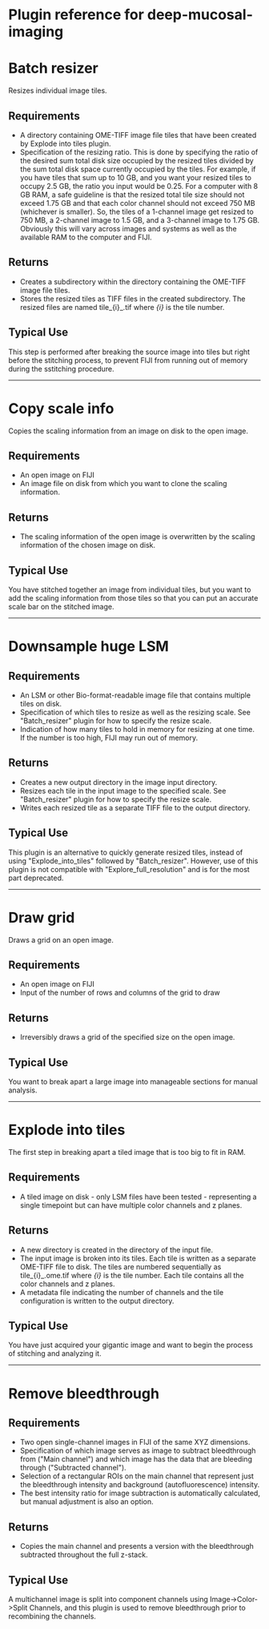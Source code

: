 Plugin reference for deep-mucosal-imaging
=========================================

# Batch resizer
Resizes individual image tiles.

## Requirements
* A directory containing OME-TIFF image file tiles that have been created by Explode into tiles plugin.
* Specification of the resizing ratio. This is done by specifying the ratio of the desired sum total disk size occupied by the resized tiles divided by the sum total disk space currently occupied by the tiles. For example, if you have tiles that sum up to 10 GB, and you want your resized tiles to occupy 2.5 GB, the ratio you input would be 0.25. For a computer with 8 GB RAM, a safe guideline is that the resized total tile size should not exceed 1.75 GB and that each color channel should not exceed 750 MB (whichever is smaller). So, the tiles of a 1-channel image get resized to 750 MB, a 2-channel image to 1.5 GB, and a 3-channel image to 1.75 GB. Obviously this will vary across images and systems as well as the available RAM to the computer and FIJI.

## Returns
* Creates a subdirectory within the directory containing the OME-TIFF image file tiles.
* Stores the resized tiles as TIFF files in the created subdirectory. The resized files are named tile_{i}_.tif where *{i}* is the tile number.

## Typical Use
This step is performed after breaking the source image into tiles but right before the stitching process, to prevent FIJI from running out of memory during the sstitching procedure.

---
# Copy scale info
Copies the scaling information from an image on disk to the open image.

## Requirements
* An open image on FIJI
* An image file on disk from which you want to clone the scaling information.

## Returns
* The scaling information of the open image is overwritten by the scaling information of the chosen image on disk.

## Typical Use
You have stitched together an image from individual tiles, but you want to add the scaling information from those tiles so that you can put an accurate scale bar on the stitched image.

---
# Downsample huge LSM

## Requirements
* An LSM or other Bio-format-readable image file that contains multiple tiles on disk.
* Specification of which tiles to resize as well as the resizing scale. See "Batch_resizer" plugin for how to specify the resize scale.
* Indication of how many tiles to hold in memory for resizing at one time. If the number is too high, FIJI may run out of memory.

## Returns
* Creates a new output directory in the image input directory.
* Resizes each tile in the input image to the specified scale. See "Batch_resizer" plugin for how to specify the resize scale.
* Writes each resized tile as a separate TIFF file to the output directory. 

## Typical Use
This plugin is an alternative to quickly generate resized tiles, instead of using "Explode_into_tiles" followed by "Batch_resizer". However, use of this plugin is not compatible with "Explore_full_resolution" and is for the most part deprecated.

---
# Draw grid
Draws a grid on an open image.

## Requirements
* An open image on FIJI
* Input of the number of rows and columns of the grid to draw

## Returns
* Irreversibly draws a grid of the specified size on the open image.

## Typical Use
You want to break apart a large image into manageable sections for manual analysis.

---
# Explode into tiles
The first step in breaking apart a tiled image that is too big to fit in RAM.

## Requirements
* A tiled image on disk - only LSM files have been tested - representing a single timepoint but can have multiple color channels and z planes.

## Returns
* A new directory is created in the directory of the input file.
* The input image is broken into its tiles. Each tile is written as a separate OME-TIFF file to disk. The tiles are numbered sequentially as tile_{i}_.ome.tif where *{i}* is the tile number. Each tile contains all the color channels and z planes.
* A metadata file indicating the number of channels and the tile configuration is written to the output directory.

## Typical Use
You have just acquired your gigantic image and want to begin the process of stitching and analyzing it. 

---
# Remove bleedthrough

## Requirements
* Two open single-channel images in FIJI of the same XYZ dimensions.
* Specification of which image serves as image to subtract bleedthrough from ("Main channel") and which image has the data that are bleeding through ("Subtracted channel").
* Selection of a rectangular ROIs on the main channel that represent just the bleedthrough intensity and background (autofluorescence) intensity.
* The best intensity ratio for image subtraction is automatically calculated, but manual adjustment is also an option.

## Returns
* Copies the main channel and presents a version with the bleedthrough subtracted throughout the full z-stack.

## Typical Use
A multichannel image is split into component channels using Image->Color->Split Channels, and this plugin is used to remove bleedthrough prior to recombining the channels.

